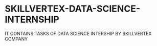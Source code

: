# SKILLVERTEX-DATA-SCIENCE-INTERNSHIP
IT CONTAINS TASKS OF DATA SCIENCE INTERSHIP BY SKILLVERTEX COMPANY
